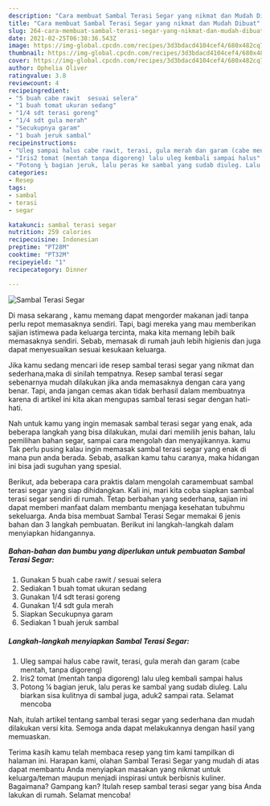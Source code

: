 ```yaml
---
description: "Cara membuat Sambal Terasi Segar yang nikmat dan Mudah Dibuat"
title: "Cara membuat Sambal Terasi Segar yang nikmat dan Mudah Dibuat"
slug: 264-cara-membuat-sambal-terasi-segar-yang-nikmat-dan-mudah-dibuat
date: 2021-02-25T06:38:36.543Z
image: https://img-global.cpcdn.com/recipes/3d3bdacd4104cef4/680x482cq70/sambal-terasi-segar-foto-resep-utama.jpg
thumbnail: https://img-global.cpcdn.com/recipes/3d3bdacd4104cef4/680x482cq70/sambal-terasi-segar-foto-resep-utama.jpg
cover: https://img-global.cpcdn.com/recipes/3d3bdacd4104cef4/680x482cq70/sambal-terasi-segar-foto-resep-utama.jpg
author: Ophelia Oliver
ratingvalue: 3.8
reviewcount: 4
recipeingredient:
- "5 buah cabe rawit  sesuai selera"
- "1 buah tomat ukuran sedang"
- "1/4 sdt terasi goreng"
- "1/4 sdt gula merah"
- "Secukupnya garam"
- "1 buah jeruk sambal"
recipeinstructions:
- "Uleg sampai halus cabe rawit, terasi, gula merah dan garam (cabe mentah, tanpa digoreng)"
- "Iris2 tomat (mentah tanpa digoreng) lalu uleg kembali sampai halus"
- "Potong ¼ bagian jeruk, lalu peras ke sambal yang sudab diuleg. Lalu biarkan sisa kulitnya di sambal juga, aduk2 sampai rata. Selamat mencoba"
categories:
- Resep
tags:
- sambal
- terasi
- segar

katakunci: sambal terasi segar 
nutrition: 259 calories
recipecuisine: Indonesian
preptime: "PT28M"
cooktime: "PT32M"
recipeyield: "1"
recipecategory: Dinner

---
```



![Sambal Terasi Segar](https://img-global.cpcdn.com/recipes/3d3bdacd4104cef4/680x482cq70/sambal-terasi-segar-foto-resep-utama.jpg)

Di masa  sekarang , kamu memang dapat mengorder makanan jadi tanpa perlu repot memasaknya sendiri. Tapi, bagi mereka yang mau memberikan sajian istimewa pada keluarga tercinta, maka kita memang lebih baik memasaknya sendiri. Sebab, memasak di rumah jauh lebih higienis dan juga dapat menyesuaikan sesuai kesukaan keluarga.

Jika kamu sedang mencari ide resep sambal terasi segar yang nikmat dan sederhana,maka di sinilah tempatnya. Resep sambal terasi segar  sebenarnya mudah dilakukan jika anda memasaknya dengan cara yang benar. Tapi, anda jangan cemas akan tidak berhasil dalam membuatnya 
karena di artikel ini kita akan mengupas sambal terasi segar dengan hati-hati.  



Nah untuk kamu yang ingin memasak sambal terasi segar yang enak, ada beberapa langkah yang bisa dilakukan, mulai dari memilih jenis bahan, lalu pemilihan bahan segar, sampai cara mengolah dan menyajikannya. kamu Tak perlu pusing kalau ingin memasak sambal terasi segar yang enak di mana pun anda berada. Sebab, asalkan kamu  tahu caranya, maka hidangan ini bisa jadi suguhan yang spesial.

Berikut, ada beberapa cara praktis  dalam mengolah caramembuat sambal terasi segar yang siap dihidangkan. Kali ini, mari kita coba siapkan sambal terasi segar sendiri di rumah. Tetap berbahan yang sederhana, sajian ini dapat memberi manfaat dalam membantu menjaga kesehatan tubuhmu sekeluarga. Anda bisa membuat Sambal Terasi Segar memakai 6 jenis bahan dan 3 langkah pembuatan. Berikut ini langkah-langkah dalam menyiapkan hidangannya.

<!--inarticleads1-->

##### Bahan-bahan dan bumbu yang diperlukan untuk pembuatan Sambal Terasi Segar:

1. Gunakan 5 buah cabe rawit / sesuai selera
1. Sediakan 1 buah tomat ukuran sedang
1. Gunakan 1/4 sdt terasi goreng
1. Gunakan 1/4 sdt gula merah
1. Siapkan Secukupnya garam
1. Sediakan 1 buah jeruk sambal




<!--inarticleads2-->

##### Langkah-langkah menyiapkan Sambal Terasi Segar:

1. Uleg sampai halus cabe rawit, terasi, gula merah dan garam (cabe mentah, tanpa digoreng)
1. Iris2 tomat (mentah tanpa digoreng) lalu uleg kembali sampai halus
1. Potong ¼ bagian jeruk, lalu peras ke sambal yang sudab diuleg. Lalu biarkan sisa kulitnya di sambal juga, aduk2 sampai rata. Selamat mencoba




Nah, itulah artikel tentang  sambal terasi segar  yang sederhana dan mudah dilakukan versi kita. Semoga anda dapat melakukannya dengan hasil yang memuaskan. 

Terima kasih kamu telah membaca resep yang tim kami tampilkan di halaman ini. Harapan kami, olahan  Sambal Terasi Segar yang mudah di atas dapat membantu Anda menyiapkan masakan yang nikmat untuk keluarga/teman maupun menjadi inspirasi untuk berbisnis kuliner. Bagaimana? Gampang kan? Itulah resep sambal terasi segar yang bisa Anda lakukan di rumah. Selamat mencoba!

